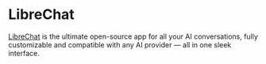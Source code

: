 # LibreChat

[LibreChat](https://www.librechat.ai/) is the ultimate open-source app for all your AI conversations, fully customizable and compatible with any AI provider — all in one sleek interface.
